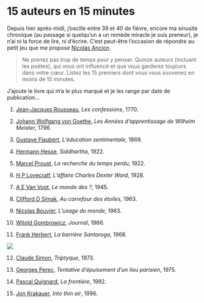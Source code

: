 # 15 auteurs en 15 minutes

Depuis hier après-midi, j’oscille entre 39 et 40 de fièvre, encore ma sinusite chronique (au passage si quelqu’un a un remède miracle je suis preneur), je n’ai ni la force de lire, ni d’écrire. C’est peut-être l’occasion de répondre au petit jeu que me propose [Nicolas Ancion](http://ancion.hautetfort.com/).<span id="more-20360"></span>

> Ne prenez pas trop de temps pour y penser. Quinze auteurs (incluant les poètes), qui vous ont influencé et que vous garderez toujours dans votre cœur. Listez les 15 premiers dont vous vous souvenez en moins de 15 minutes.

J’ajoute le livre qui m’a le plus marqué et je les range par date de publication…

1. [Jean-Jacques Rousseau](http://fr.wikipedia.org/wiki/Jean-Jacques_Rousseau), *Les confessions*, 1770.

2. [Johann Wolfgang von Goethe](http://fr.wikipedia.org/wiki/Goethe), *Les Années d’apprentissage de Wilhelm Meister*, 1796.

3. [Gustave Flaubert](http://fr.wikipedia.org/wiki/Gustave_Flaubert), *L’éducation sentimentale*, 1869.

4. [Hermann Hesse](http://fr.wikipedia.org/wiki/Hermann_Hesse), *Siddhartha*, 1922.

5. [Marcel Proust](http://fr.wikipedia.org/wiki/Marcel_Proust), *La recherche du temps perdu*, 1922.

6. [H P Lovecratf](http://fr.wikipedia.org/wiki/H._P._Lovecraft), *L’affaire Charles Dexter Ward*, 1928.

7. [A E Van Vogt](http://fr.wikipedia.org/wiki/A._E._van_Vogt), *Le monde des ?*, 1945.

8. [Clifford D Simak](http://fr.wikipedia.org/wiki/Clifford_D._Simak), *Au carrefour des étoiles*, 1963.

9. [Nicolas Bouvier](http://fr.wikipedia.org/wiki/Nicolas_Bouvier), *L’usage du monde*, 1963.

10. [Witold Gombrowicz](http://fr.wikipedia.org/wiki/Witold_Gombrowicz), *Journal*, 1966.

11. [Frank Herbert](http://fr.wikipedia.org/wiki/Frank_Herbert), *La barrière Santaroga*, 1968.
    

![](https://tcrouzet.com/images_tc/2010/11/frank_herbert___the_santaroga_barrier1.jpg)

12. [Claude Simon](http://fr.wikipedia.org/wiki/Claude_Simon), *Triptyque*, 1973.

13. [Georges Perec](http://fr.wikipedia.org/wiki/Georges_Perec), *Tentative d’épuisement d’un lieu parisien*, 1975.

14. [Pascal Quignard](http://fr.wikipedia.org/wiki/Pascal_Quignard), *La frontière*, 1992.

15. [Jon Krakauer](http://fr.wikipedia.org/wiki/Jon_Krakauer), *Into thin air*, 1996.